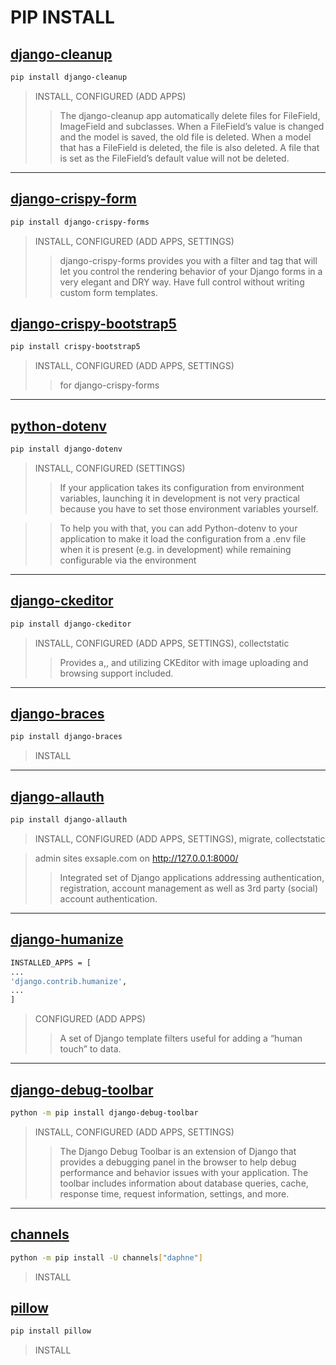 # PIP INSTALL 


## [django-cleanup](https://pypi.org/project/django-cleanup/)
```bash
pip install django-cleanup
```
> INSTALL, CONFIGURED (ADD APPS)
>>The django-cleanup app automatically delete files for FileField, ImageField and subclasses. When a FileField’s value is changed and the model is saved, the old file is deleted. When a model that has a FileField is deleted, the file is also deleted. A file that is set as the FileField’s default value will not be deleted.

***


## [django-crispy-form](https://django-crispy-forms.readthedocs.io/en/latest/install.html)
```bash
pip install django-crispy-forms
```
> INSTALL, CONFIGURED (ADD APPS, SETTINGS)
>> django-crispy-forms provides you with a filter and tag that will let you control the rendering behavior of your Django forms in a very elegant and DRY way. Have full control without writing custom form templates. 

## [django-crispy-bootstrap5](https://github.com/django-crispy-forms/crispy-bootstrap5)
```bash
pip install crispy-bootstrap5
```
> INSTALL, CONFIGURED (ADD APPS, SETTINGS)
>> for django-crispy-forms
***


## [python-dotenv](https://pypi.org/project/python-dotenv/)
```bash
pip install django-dotenv
```
>INSTALL, CONFIGURED (SETTINGS)
>> If your application takes its configuration from environment variables, launching it in development is not very practical because you have to set those environment variables yourself.

>> To help you with that, you can add Python-dotenv to your application to make it load the configuration from a .env file when it is present (e.g. in development) while remaining configurable via the environment
***


## [django-ckeditor](https://django-ckeditor.readthedocs.io/en/latest/#)
```bash
pip install django-ckeditor
```
> INSTALL, CONFIGURED (ADD APPS, SETTINGS), collectstatic
>>  Provides a,, and utilizing CKEditor with image uploading and browsing support included.
***


## [django-braces](https://django-braces.readthedocs.io/en/latest/)
```bash
pip install django-braces
```
>INSTALL
***


## [django-allauth](https://django-allauth.readthedocs.io/en/latest/)
```bash
pip install django-allauth
```
>INSTALL, CONFIGURED (ADD APPS, SETTINGS), migrate, collectstatic

> admin sites exsaple.com on http://127.0.0.1:8000/
>>Integrated set of Django applications addressing authentication, registration, account management as well as 3rd party (social) account authentication.
***


## [django-humanize](https://docs.djangoproject.com/en/4.2/ref/contrib/humanize/)
```bash
INSTALLED_APPS = [
...
'django.contrib.humanize',
...
]
```
>CONFIGURED (ADD APPS)
>> A set of Django template filters useful for adding a “human touch” to data.
***


## [django-debug-toolbar](https://django-debug-toolbar.readthedocs.io/en/latest/)
```bash
python -m pip install django-debug-toolbar
```
>INSTALL, CONFIGURED (ADD APPS, SETTINGS)
>> The Django Debug Toolbar is an extension of Django that provides a debugging panel in the browser to help debug performance and behavior issues with your application. The toolbar includes information about database queries, cache, response time, request information, settings, and more.
***


## [channels](https://channels.readthedocs.io/en/stable/installation.html)
```bash
python -m pip install -U channels["daphne"]
```
>INSTALL


## [pillow](https://github.com/codingforentrepreneurs/Guides/blob/master/all/imagefield_and_pillow.md)
```bash
pip install pillow
```
>INSTALL